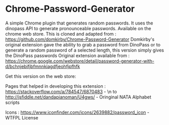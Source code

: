 # Chrome-Password-Generator
A simple Chrome plugin that generates random passwords. It uses the dinopass API to generate pronounceable passwords. Available on the chrome web store.
This is cloned and adapted from : https://github.com/domkirby/Chrome-Password-Generator
Domkirby's original extension gave the ability to grab a password from DinoPass or to generate a random password of a selected length, this version simply gives the DinoPass passwords
Original extension available from : https://chrome.google.com/webstore/detail/password-generator-with-d/bchnjebifjbfmnnkiagdfjeohfjpfhfk

Get this version on the web store: 



Pages that helped in developing this extension :
https://stackoverflow.com/a/784547/6870483 - \n to <BR>
http://jsfiddle.net/dandapianoman/U4gws/ - Oringinal NATA Alphabet scripts

Icons : 
https://www.iconfinder.com/icons/2639882/password_icon - WTFPL License

